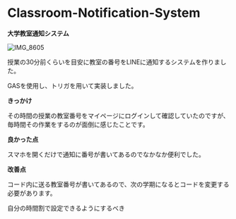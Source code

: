 # Classroom-Notification-System
**大学教室通知システム**

![IMG_8605](https://github.com/OyadomariTaiki/Classroom-Notification-System/assets/81083980/7d4f466e-4d3d-4048-b05a-d7ab0dd82601)

授業の30分前くらいを目安に教室の番号をLINEに通知するシステムを作りました。

GASを使用し、トリガを用いて実装しました。

**きっかけ**

その時間の授業の教室番号をマイページにログインして確認していたのですが、毎時間その作業をするのが面倒に感じたことです。

**良かった点**

スマホを開くだけで通知に番号が書いてあるのでなかなか便利でした。

**改善点**

コード内に送る教室番号が書いてあるので、次の学期になるとコードを変更する必要があります。

自分の時間割で設定できるようにするべき
